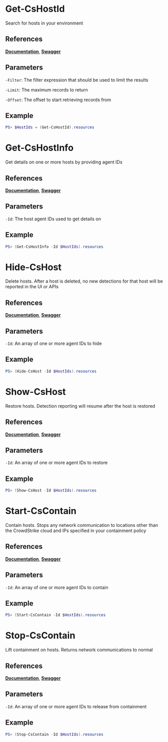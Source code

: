 # Get-CsHostId
Search for hosts in your environment

## References
**[Documentation]()**, **[Swagger]()**

## Parameters
`-Filter`: The filter expression that should be used to limit the results

`-Limit`: The maximum records to return

`-Offset`: The offset to start retrieving records from

## Example
```powershell
PS> $HostIds = (Get-CsHostId).resources
```

# Get-CsHostInfo
Get details on one or more hosts by providing agent IDs

## References
**[Documentation]()**, **[Swagger]()**

## Parameters
`-Id`: The host agent IDs used to get details on

## Example
```powershell
PS> (Get-CsHostInfo -Id $HostIds).resources
```

# Hide-CsHost
Delete hosts. After a host is deleted, no new detections for that host will be reported in the UI or APIs

## References
**[Documentation]()**, **[Swagger]()**

## Parameters
`-Id`: An array of one or more agent IDs to hide

## Example
```powershell
PS> (Hide-CsHost -Id $HostIds).resources
```

# Show-CsHost
Restore hosts. Detection reporting will resume after the host is restored

## References
**[Documentation]()**, **[Swagger]()**

## Parameters
`-Id`: An array of one or more agent IDs to restore

## Example
```powershell
PS> (Show-CsHost -Id $HostIds).resources
```

# Start-CsContain
Contain hosts. Stops any network communication to locations other than the CrowdStrike cloud and IPs specified
in your containment policy

## References
**[Documentation]()**, **[Swagger]()**

## Parameters
`-Id`: An array of one or more agent IDs to contain

## Example
```powershell
PS> (Start-CsContain -Id $HostIds).resources
```

# Stop-CsContain
Lift containment on hosts. Returns network communications to normal

## References
**[Documentation]()**, **[Swagger]()**

## Parameters
`-Id`: An array of one or more agent IDs to release from containment

## Example
```powershell
PS> (Stop-CsContain -Id $HostIds).resources
```